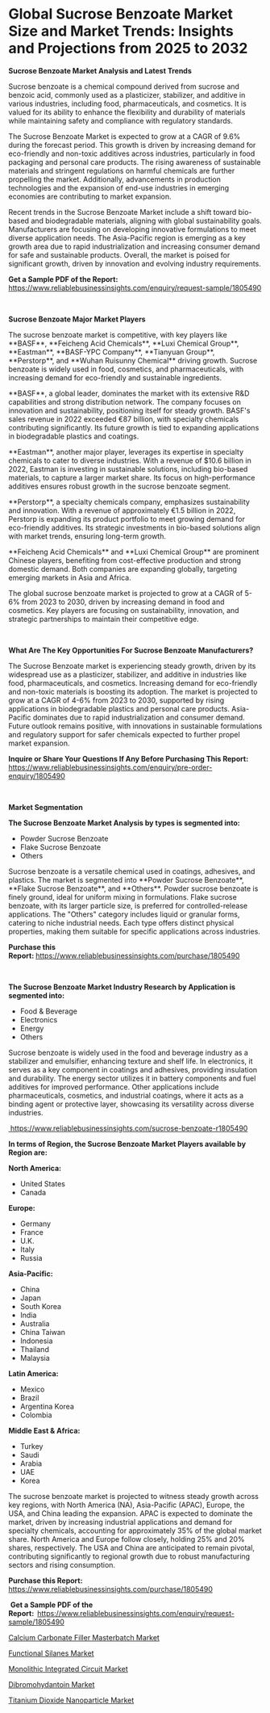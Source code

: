 <p><h1>Global Sucrose Benzoate Market Size and Market Trends: Insights and Projections from 2025 to 2032</h1></p><p><strong>Sucrose Benzoate Market Analysis and Latest Trends</strong></p>
<p><p>Sucrose benzoate is a chemical compound derived from sucrose and benzoic acid, commonly used as a plasticizer, stabilizer, and additive in various industries, including food, pharmaceuticals, and cosmetics. It is valued for its ability to enhance the flexibility and durability of materials while maintaining safety and compliance with regulatory standards.</p><p>The Sucrose Benzoate Market is expected to grow at a CAGR of 9.6% during the forecast period. This growth is driven by increasing demand for eco-friendly and non-toxic additives across industries, particularly in food packaging and personal care products. The rising awareness of sustainable materials and stringent regulations on harmful chemicals are further propelling the market. Additionally, advancements in production technologies and the expansion of end-use industries in emerging economies are contributing to market expansion.</p><p>Recent trends in the Sucrose Benzoate Market include a shift toward bio-based and biodegradable materials, aligning with global sustainability goals. Manufacturers are focusing on developing innovative formulations to meet diverse application needs. The Asia-Pacific region is emerging as a key growth area due to rapid industrialization and increasing consumer demand for safe and sustainable products. Overall, the market is poised for significant growth, driven by innovation and evolving industry requirements.</p></p>
<p><strong>Get a Sample PDF of the Report:&nbsp;</strong> <a href="https://www.reliablebusinessinsights.com/enquiry/request-sample/1805490?utm_campaign=96&utm_medium=2&utm_source=Github&utm_content=ia&utm_term=25012025&utm_id=sucrose-benzoate">https://www.reliablebusinessinsights.com/enquiry/request-sample/1805490</a></p>
<p>&nbsp;</p>
<p><strong>Sucrose Benzoate Major Market Players</strong></p>
<p><p>The sucrose benzoate market is competitive, with key players like **BASF**, **Feicheng Acid Chemicals**, **Luxi Chemical Group**, **Eastman**, **BASF-YPC Company**, **Tianyuan Group**, **Perstorp**, and **Wuhan Ruisunny Chemical** driving growth. Sucrose benzoate is widely used in food, cosmetics, and pharmaceuticals, with increasing demand for eco-friendly and sustainable ingredients.</p><p>**BASF**, a global leader, dominates the market with its extensive R&D capabilities and strong distribution network. The company focuses on innovation and sustainability, positioning itself for steady growth. BASF's sales revenue in 2022 exceeded €87 billion, with specialty chemicals contributing significantly. Its future growth is tied to expanding applications in biodegradable plastics and coatings.</p><p>**Eastman**, another major player, leverages its expertise in specialty chemicals to cater to diverse industries. With a revenue of $10.6 billion in 2022, Eastman is investing in sustainable solutions, including bio-based materials, to capture a larger market share. Its focus on high-performance additives ensures robust growth in the sucrose benzoate segment.</p><p>**Perstorp**, a specialty chemicals company, emphasizes sustainability and innovation. With a revenue of approximately €1.5 billion in 2022, Perstorp is expanding its product portfolio to meet growing demand for eco-friendly additives. Its strategic investments in bio-based solutions align with market trends, ensuring long-term growth.</p><p>**Feicheng Acid Chemicals** and **Luxi Chemical Group** are prominent Chinese players, benefiting from cost-effective production and strong domestic demand. Both companies are expanding globally, targeting emerging markets in Asia and Africa.</p><p>The global sucrose benzoate market is projected to grow at a CAGR of 5-6% from 2023 to 2030, driven by increasing demand in food and cosmetics. Key players are focusing on sustainability, innovation, and strategic partnerships to maintain their competitive edge.</p></p>
<p>&nbsp;</p>
<p><strong>What Are The Key Opportunities For Sucrose Benzoate Manufacturers?</strong></p>
<p><p>The Sucrose Benzoate market is experiencing steady growth, driven by its widespread use as a plasticizer, stabilizer, and additive in industries like food, pharmaceuticals, and cosmetics. Increasing demand for eco-friendly and non-toxic materials is boosting its adoption. The market is projected to grow at a CAGR of 4-6% from 2023 to 2030, supported by rising applications in biodegradable plastics and personal care products. Asia-Pacific dominates due to rapid industrialization and consumer demand. Future outlook remains positive, with innovations in sustainable formulations and regulatory support for safer chemicals expected to further propel market expansion.</p></p>
<p><strong>Inquire or Share Your Questions If Any Before Purchasing This Report:</strong> <a href="https://www.reliablebusinessinsights.com/enquiry/pre-order-enquiry/1805490?utm_campaign=96&utm_medium=2&utm_source=Github&utm_content=ia&utm_term=25012025&utm_id=sucrose-benzoate">https://www.reliablebusinessinsights.com/enquiry/pre-order-enquiry/1805490</a></p>
<p>&nbsp;</p>
<p><strong>Market Segmentation</strong></p>
<p><strong>The Sucrose Benzoate Market Analysis by types is segmented into:</strong></p>
<p><ul><li>Powder Sucrose Benzoate</li><li>Flake Sucrose Benzoate</li><li>Others</li></ul></p>
<p><p>Sucrose benzoate is a versatile chemical used in coatings, adhesives, and plastics. The market is segmented into **Powder Sucrose Benzoate**, **Flake Sucrose Benzoate**, and **Others**. Powder sucrose benzoate is finely ground, ideal for uniform mixing in formulations. Flake sucrose benzoate, with its larger particle size, is preferred for controlled-release applications. The "Others" category includes liquid or granular forms, catering to niche industrial needs. Each type offers distinct physical properties, making them suitable for specific applications across industries.</p></p>
<p><strong>Purchase this Report:&nbsp;</strong><a href="https://www.reliablebusinessinsights.com/purchase/1805490?utm_campaign=96&utm_medium=2&utm_source=Github&utm_content=ia&utm_term=25012025&utm_id=sucrose-benzoate">https://www.reliablebusinessinsights.com/purchase/1805490</a></p>
<p>&nbsp;</p>
<p><strong>The Sucrose Benzoate Market Industry Research by Application is segmented into:</strong></p>
<p><ul><li>Food & Beverage</li><li>Electronics</li><li>Energy</li><li>Others</li></ul></p>
<p><p>Sucrose benzoate is widely used in the food and beverage industry as a stabilizer and emulsifier, enhancing texture and shelf life. In electronics, it serves as a key component in coatings and adhesives, providing insulation and durability. The energy sector utilizes it in battery components and fuel additives for improved performance. Other applications include pharmaceuticals, cosmetics, and industrial coatings, where it acts as a binding agent or protective layer, showcasing its versatility across diverse industries.</p></p>
<p><a href="https://www.reliablebusinessinsights.com/sucrose-benzoate-r1805490?utm_campaign=96&utm_medium=2&utm_source=Github&utm_content=ia&utm_term=25012025&utm_id=sucrose-benzoate">&nbsp;https://www.reliablebusinessinsights.com/sucrose-benzoate-r1805490</a></p>
<p><strong>In terms of Region, the Sucrose Benzoate Market Players available by Region are:</strong></p>
<p>
    <p> <strong> North America: </strong>
        <ul>
            <li>United States</li>
            <li>Canada</li>
        </ul>
        </p> 
    <p> <strong> Europe: </strong>
        <ul>
            <li>Germany</li>
            <li>France</li>
            <li>U.K.</li>
            <li>Italy</li>
            <li>Russia</li>
        </ul>
        </p> 
    <p> <strong> Asia-Pacific: </strong>
        <ul>
            <li>China</li>
            <li>Japan</li>
            <li>South Korea</li>
            <li>India</li>
            <li>Australia</li>
            <li>China Taiwan</li>
            <li>Indonesia</li>
            <li>Thailand</li>
            <li>Malaysia</li>
        </ul>
        </p> 
    <p> <strong> Latin America: </strong>
        <ul>
            <li>Mexico</li>
            <li>Brazil</li>
            <li>Argentina Korea</li>
            <li>Colombia</li>
        </ul>
        </p> 
    <p> <strong> Middle East & Africa: </strong>
        <ul>
            <li>Turkey</li>
            <li>Saudi</li>
            <li>Arabia</li>
            <li>UAE</li>
            <li>Korea</li>
        </ul>
    </p>
    </p>
<p><p>The sucrose benzoate market is projected to witness steady growth across key regions, with North America (NA), Asia-Pacific (APAC), Europe, the USA, and China leading the expansion. APAC is expected to dominate the market, driven by increasing industrial applications and demand for specialty chemicals, accounting for approximately 35% of the global market share. North America and Europe follow closely, holding 25% and 20% shares, respectively. The USA and China are anticipated to remain pivotal, contributing significantly to regional growth due to robust manufacturing sectors and rising consumption.</p></p>
<p><strong>Purchase this Report: </strong><a href="https://www.reliablebusinessinsights.com/purchase/1805490?utm_campaign=96&utm_medium=2&utm_source=Github&utm_content=ia&utm_term=25012025&utm_id=sucrose-benzoate">https://www.reliablebusinessinsights.com/purchase/1805490</a></p>
<p>&nbsp;<strong>Get a Sample PDF of the Report:&nbsp;&nbsp;</strong><a href="https://www.reliablebusinessinsights.com/enquiry/request-sample/1805490?utm_campaign=96&utm_medium=2&utm_source=Github&utm_content=ia&utm_term=25012025&utm_id=sucrose-benzoate">https://www.reliablebusinessinsights.com/enquiry/request-sample/1805490</a></p>
<p><strong></strong></p>
<p><p><a href="https://github.com/ngozudapshi/Market-Research-Report-List-1/blob/main/calcium-carbonate-filler-masterbatch-market.md?utm_campaign=96&utm_medium=2&utm_source=Github&utm_content=ia&utm_term=25012025&utm_id=sucrose-benzoate">Calcium Carbonate Filler Masterbatch Market</a></p><p><a href="https://github.com/ramraomeyie/Market-Research-Report-List-1/blob/main/functional-silanes-market.md?utm_campaign=96&utm_medium=2&utm_source=Github&utm_content=ia&utm_term=25012025&utm_id=sucrose-benzoate">Functional Silanes Market</a></p><p><a href="https://github.com/nabadeneme/Market-Research-Report-List-1/blob/main/monolithic-integrated-circuit-market.md?utm_campaign=96&utm_medium=2&utm_source=Github&utm_content=ia&utm_term=25012025&utm_id=sucrose-benzoate">Monolithic Integrated Circuit Market</a></p><p><a href="https://github.com/namaqbagels64/Market-Research-Report-List-1/blob/main/dibromohydantoin-market.md?utm_campaign=96&utm_medium=2&utm_source=Github&utm_content=ia&utm_term=25012025&utm_id=sucrose-benzoate">Dibromohydantoin Market</a></p><p><a href="https://github.com/vitrilaoire/Market-Research-Report-List-1/blob/main/titanium-dioxide-nanoparticle-market.md?utm_campaign=96&utm_medium=2&utm_source=Github&utm_content=ia&utm_term=25012025&utm_id=sucrose-benzoate">Titanium Dioxide Nanoparticle Market</a></p></p>